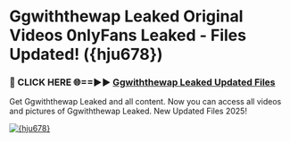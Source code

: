 # Ggwiththewap Leaked Original Videos 0nlyFans Leaked - Files Updated! ({hju678})

<h3>🔴 CLICK HERE 🌐==►► <a href="https://tinyurl.com/ms9xzufz" rel="nofollow">Ggwiththewap Leaked Updated Files</a></h3>

Get Ggwiththewap Leaked and all content. Now you can access all videos and pictures of Ggwiththewap Leaked. New Updated Files 2025!

[![{hju678}](https://i.imgur.com/PQ7UWWw.gif)](https://tinyurl.com/ms9xzufz)